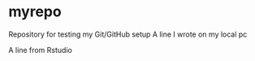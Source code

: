 # myrepo
Repository for testing my Git/GitHub setup
A line I wrote on my local pc

A line from Rstudio